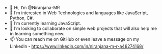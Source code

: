 - 👋 Hi, I’m @Niranjana-MR
- 👀 I’m interested in Web Technologies and languages like JavaScript, Python, C#. 
- 🌱 I’m currently learning JavaScript.
- 💞️ I’m looking to collaborate on simple web projects that will also help me in learning something new. 
- 📫 You can reach me on GitHub or even leave a message on my LinkedIn - https://www.linkedin.com/in/niranjana-m-r-a48274168/

<!---
Niranjana-MR/Niranjana-MR is a ✨ special ✨ repository because its `README.md` (this file) appears on your GitHub profile.
You can click the Preview link to take a look at your changes.
--->
